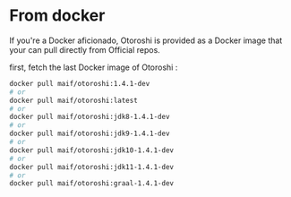 # From docker

If you're a Docker aficionado, Otoroshi is provided as a Docker image that your can pull directly from Official repos.

first, fetch the last Docker image of Otoroshi :

```sh
docker pull maif/otoroshi:1.4.1-dev
# or 
docker pull maif/otoroshi:latest
# or 
docker pull maif/otoroshi:jdk8-1.4.1-dev
# or 
docker pull maif/otoroshi:jdk9-1.4.1-dev
# or 
docker pull maif/otoroshi:jdk10-1.4.1-dev
# or 
docker pull maif/otoroshi:jdk11-1.4.1-dev
# or 
docker pull maif/otoroshi:graal-1.4.1-dev
```